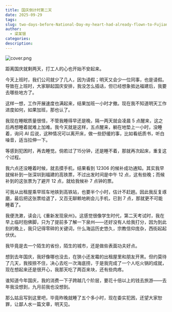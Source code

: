 ```yaml
---
title: 国庆倒计时第二天
date: 2025-09-29
tags:
slug: two-days-before-National-Day-my-heart-had-already-flown-to-Fujian
author:
  - 梁某银
categories:
description:
---
```

![cover.png](https://img.liangmouyin.com/2025/10/5f9e579f389307d6b6db7c870fc8f7fc.png)

距离国庆就剩两天，打工人的心也开始不安起来。

今天上班时，我们公司就少了几人，因为请假；明天又会少一位同事，也是请假。导致在上班时，大家聊起国庆安排，我没怎么插话，但已经想象抵达福建后，我要去哪些地方了。

这样一想，工作开展速度也满起来，结果加班一小时才撤。现在我不知道明天工作进度如何，如果加班，那也认了。

我现在睡眠质量很怪，不管我睡得早还是晚，隔一两天就会凌晨 5 点醒来，这之后再想睡着就难上加难。我今天就是这样，五点醒来，躺在地垫上一小时，没睡着，询问 AI 后说，这种情况可以离开床，做一些舒缓的事，比如看纸质书，听白噪音，适当拉伸一下。

等感到犯困时，再去睡觉。倘若过了15分钟，还是睡不着，那就再次起床，重复这个过程。

我六点还没睡着时候，就去摸手机，结果看到 12306 的候补成功通知。其实我早就候补到一张深圳到福建的高铁票，不过出发时间是中午 12 点，这有些晚；而候补到的这张票为了避开 12 点，就给我候补 7 点钟的票。

可我从出租屋乘早班车地铁到高铁站，也要半个小时，估计不赶趟。因此我反复琢磨，最后把这张票给退了，又百无聊赖地刷会儿手机，已到 7 点，那就更不可能睡着了。

我便洗漱，读会儿《重新发现泉州》。这感觉很像学生时代，第二天考试时，我在早上临时抱佛脚，只为了提前多了解一下泉州——还好没有人给我打分，因为到此刻的晚上，我只记得零碎的关键词，什么海运历史悠久，宗教信仰庞杂，西街起起伏伏。

我毕竟是去一个陌生的省份，陌生的城市，还是做些表面功夫好点。

想到去年国庆，我好像哪也没去，在狭小还发霉的出租屋里和朋友开黑。但约莫待了几天，我按捺不住，决心去吃一次海底捞，于是我完成了一个人吃火锅的成就，现在想起来还是很开心，我那天吃了两百来块，还有些肉疼。

谁知道今年国庆，我的消费一下子跨越几个阶层，要花十倍以上的钱去旅游——去年我没想到，九月前我也没想到。

那么姑且写到这里吧，毕竟昨晚就睡了五个多小时，现在委实犯困，还望大家恕罪，让鄙人水一篇文章，明天见。